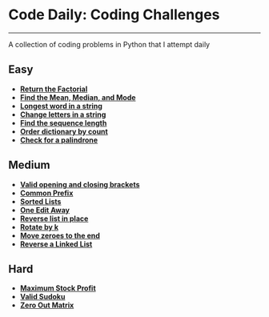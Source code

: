 # **Code Daily: Coding Challenges**
---
A collection of coding problems in Python that I attempt daily

## **Easy**

*  **[Return the Factorial](/Python/factorial.py)**
*  **[Find the Mean, Median, and Mode](/Python/mean_median_mode.py)**
*  **[Longest word in a string](/Python/largest_word.py)**
*  **[Change letters in a string](/Python/change_letters.py)**
*  **[Find the sequence length](/Python/sequence_length.py)**
*  **[Order dictionary by count](/Python/dictionary_count.py)**
*  **[Check for a palindrone](/Python/palindrome.py)**


## **Medium**

*  **[Valid opening and closing brackets](/Python/valid_parathesis.py)**
*  **[Common Prefix](/Python/common_prefix.py)**
*  **[Sorted Lists](/Python/sort_lists.py)**
*  **[One Edit Away](/Python/one_edit.py)**
*  **[Reverse list in place](/Python/reverse_inplace.py)**
*  **[Rotate by k](/Python/rotate_k.py)**
*  **[Move zeroes to the end](/Python/move_zeros.py)**
*  **[Reverse a Linked List](/Python/reverse_linked_list.py)**

## **Hard**

*  **[Maximum Stock Profit](/Python/stock_profit.py)**
*  **[Valid Sudoku](/Python/sudoku.py)**
*  **[Zero Out Matrix](/Python/zero_matrix.py)**
